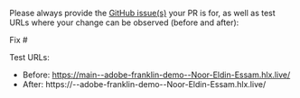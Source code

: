 Please always provide the [GitHub issue(s)](../issues) your PR is for, as well as test URLs where your change can be observed (before and after):

Fix #<gh-issue-id>

Test URLs:
- Before: https://main--adobe-franklin-demo--Noor-Eldin-Essam.hlx.live/
- After: https://<branch>--adobe-franklin-demo--Noor-Eldin-Essam.hlx.live/
